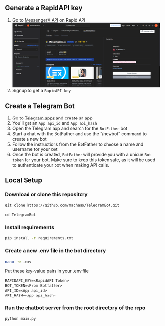 ## Generate a RapidAPI key
1. Go to [MessengerX API](https://rapidapi.com/buildgpt-labs-buildgpt-labs-default/api/messengerx-io) on Rapid API
![figure](Assets/RapidAPI.png)
2. Signup to get a ```RapidAPI key```

## Create a Telegram Bot
1. Go to [Telegram apps](https://my.telegram.org/apps) and create an app
2. You'll get an ```App api_id``` and ```App api_hash```
3. Open the Telegram app and search for the ```BotFather``` bot
4. Start a chat with the BotFather and use the “/newbot” command to create a new bot
5. Follow the instructions from the BotFather to choose a name and username for your bot
6. Once the bot is created, ```BotFather``` will provide you with a unique ```Bot token``` for your bot. Make sure to keep this token safe, as it will be used to authenticate your bot when making API calls.

## Local Setup ##
### Download or clone this repository ###
```
git clone https://github.com/machaao/TelegramBot.git

cd TelegramBot
```

### Install requirements ###
```bash
pip install -r requirements.txt
```

### Create a new .env file in the bot directory ###
```bash
nano -w .env
```
Put these key-value pairs in your .env file
```
RAPIDAPI_KEY=<RapidAPI Token>
BOT_TOKEN=<From Botfather>
API_ID=<App api_id>
API_HASH=<App api_hash>
```

### Run the chatbot server from the root directory of the repo ###
```
python main.py
```
